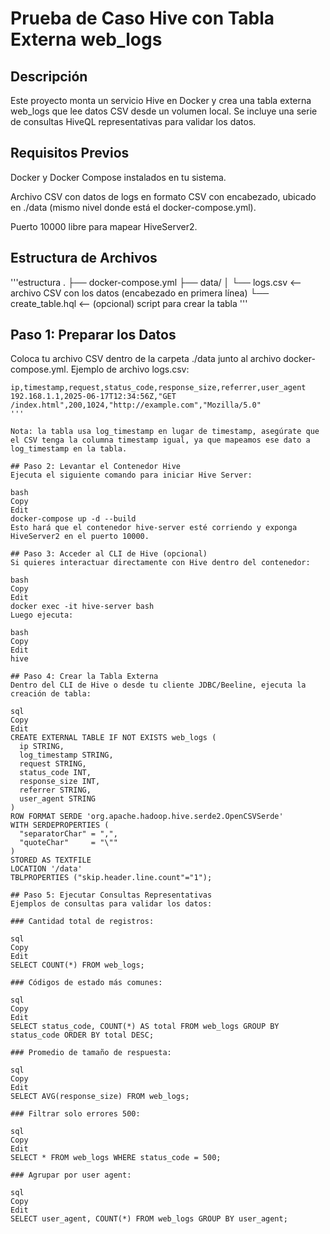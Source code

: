 # Prueba de Caso Hive con Tabla Externa web_logs
## Descripción
Este proyecto monta un servicio Hive en Docker y crea una tabla externa web_logs que lee datos CSV desde un volumen local. Se incluye una serie de consultas HiveQL representativas para validar los datos.

## Requisitos Previos
Docker y Docker Compose instalados en tu sistema.

Archivo CSV con datos de logs en formato CSV con encabezado, ubicado en ./data (mismo nivel donde está el docker-compose.yml).

Puerto 10000 libre para mapear HiveServer2.

## Estructura de Archivos
'''estructura
.
├── docker-compose.yml
├── data/
│   └── logs.csv      <-- archivo CSV con los datos (encabezado en primera línea)
└── create_table.hql  <-- (opcional) script para crear la tabla
'''
## Paso 1: Preparar los Datos
Coloca tu archivo CSV dentro de la carpeta ./data junto al archivo docker-compose.yml.
Ejemplo de archivo logs.csv:

```csv
ip,timestamp,request,status_code,response_size,referrer,user_agent
192.168.1.1,2025-06-17T12:34:56Z,"GET /index.html",200,1024,"http://example.com","Mozilla/5.0"
'''

Nota: la tabla usa log_timestamp en lugar de timestamp, asegúrate que el CSV tenga la columna timestamp igual, ya que mapeamos ese dato a log_timestamp en la tabla.

## Paso 2: Levantar el Contenedor Hive
Ejecuta el siguiente comando para iniciar Hive Server:

bash
Copy
Edit
docker-compose up -d --build
Esto hará que el contenedor hive-server esté corriendo y exponga HiveServer2 en el puerto 10000.

## Paso 3: Acceder al CLI de Hive (opcional)
Si quieres interactuar directamente con Hive dentro del contenedor:

bash
Copy
Edit
docker exec -it hive-server bash
Luego ejecuta:

bash
Copy
Edit
hive

## Paso 4: Crear la Tabla Externa
Dentro del CLI de Hive o desde tu cliente JDBC/Beeline, ejecuta la creación de tabla:

sql
Copy
Edit
CREATE EXTERNAL TABLE IF NOT EXISTS web_logs (
  ip STRING,
  log_timestamp STRING,
  request STRING,
  status_code INT,
  response_size INT,
  referrer STRING,
  user_agent STRING
)
ROW FORMAT SERDE 'org.apache.hadoop.hive.serde2.OpenCSVSerde'
WITH SERDEPROPERTIES (
  "separatorChar" = ",",
  "quoteChar"     = "\""
)
STORED AS TEXTFILE
LOCATION '/data'
TBLPROPERTIES ("skip.header.line.count"="1");

## Paso 5: Ejecutar Consultas Representativas
Ejemplos de consultas para validar los datos:

### Cantidad total de registros:

sql
Copy
Edit
SELECT COUNT(*) FROM web_logs;

### Códigos de estado más comunes:

sql
Copy
Edit
SELECT status_code, COUNT(*) AS total FROM web_logs GROUP BY status_code ORDER BY total DESC;

### Promedio de tamaño de respuesta:

sql
Copy
Edit
SELECT AVG(response_size) FROM web_logs;

### Filtrar solo errores 500:

sql
Copy
Edit
SELECT * FROM web_logs WHERE status_code = 500;

### Agrupar por user agent:

sql
Copy
Edit
SELECT user_agent, COUNT(*) FROM web_logs GROUP BY user_agent;
